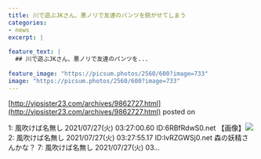 ```yaml
---
title: 川で遊ぶJKさん、悪ノリで友達のパンツを脱がせてしまう
categories:
- news
excerpt: |
  
feature_text: |
  ## 川で遊ぶJKさん、悪ノリで友達のパンツを...
  
feature_image: "https://picsum.photos/2560/600?image=733"
image: "https://picsum.photos/2560/600?image=733"
---
```


[http://vipsister23.com/archives/9862727.html](http://vipsister23.com/archives/9862727.html)
posted on 

<!--more-->

1: 風吹けば名無し 2021/07/27(火) 03:27:00.60 ID:6RBfRdwS0.net 【画像】![](https://livedoor.blogimg.jp/vipsister23/imgs/d/a/daecac97.jpg) 2: 風吹けば名無し 2021/07/27(火) 03:27:55.17 ID:IvRZGWSj0.net 森の妖精さんかな？ 7: 風吹けば名無し 2021/07/27(火) 03...
